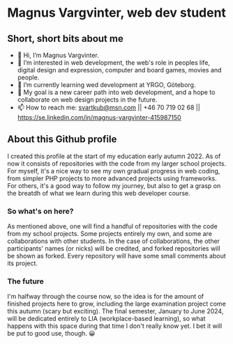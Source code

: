 # Magnus Vargvinter, web dev student


## Short, short bits about me
- 👋 Hi, I’m Magnus Vargvinter.
- 👀 I’m interested in web development, the web's role in peoples life, digital design and expression, computer and board games, movies and people.
- 🌱 I’m currently learning wed development at YRGO, Göteborg.
- 💞️ My goal is a new career path into web development, and a hope to collaborate on web design projects in the future.
- 📫 How to reach me: svartkub@msn.com || +46 70 719 02 68 || https://se.linkedin.com/in/magnus-vargvinter-415987150


## About this Github profile
I created this profile at the start of my education early autumn 2022. As of now it consists of repositories with the code from my larger school projects. For myself, it's a nice way to see my own gradual progress in web coding, from simpler PHP projects to more advanced projects using frameworks. For others, it's a good way to follow my journey, but also to get a grasp on the breatdh of what we learn during this web developer course.

### So what's on here?
As mentioned above, one will find a handful of repositories with the code from my school projects. Some projects entirely my own, and some are collaborations with other students. In the case of collaborations, the other participants' names (or nicks) will be credited, and forked repositories will be shown as forked. Every repository will have some small comments about its project.

### The future
I'm halfway through the course now, so the idea is for the amount of finished projects here to grow, including the large examination project come this autumn (scary but exciting). The final semester, January to June 2024, will be dedicated entirely to LIA (workplace-based learning), so what happens with this space during that time I don't really know yet. I bet it will be put to good use, though. 😀
<!---
MagnusVV/MagnusVV is a ✨ special ✨ repository because its `README.md` (this file) appears on your GitHub profile.
You can click the Preview link to take a look at your changes.
--->
